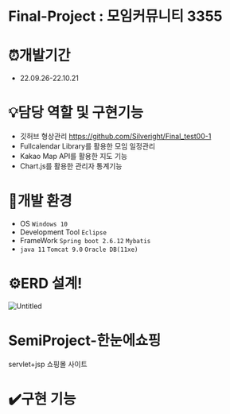 # Final-Project : 모임커뮤니티 3355


# ⏰개발기간

* 22.09.26-22.10.21

# 💡담당 역할 및 구현기능

* 깃허브 형상관리 https://github.com/Silveright/Final_test00-1
* Fullcalendar Library를 활용한 모임 일정관리
* Kakao Map API를 활용한 지도 기능
* Chart.js를 활용한 관리자 통계기능

# 🧰개발 환경

* OS `Windows 10`
* Development Tool `Eclipse`
* FrameWork `Spring boot 2.6.12` `Mybatis`
* `java 11` `Tomcat 9.0` `Oracle DB(11xe)`

# ⚙️ERD 설계!

![Untitled](https://user-images.githubusercontent.com/100340071/203090702-3183e5bb-9f63-4fdb-aaf8-d0148a42527f.png)


# SemiProject-한눈에쇼핑

servlet+jsp 쇼핑몰 사이트

# ✔️구현 기능



